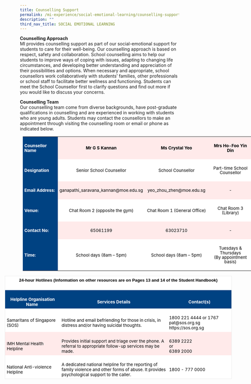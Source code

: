 ```yaml
---
title: Counselling Support
permalink: /mi-experience/social-emotional-learning/counselling-support/
description: ""
third_nav_title: SOCIAL EMOTIONAL LEARNING
---
```

<p><strong>Counselling Approach<br></strong>
MI provides counselling support as part of our social-emotional support for students to care for their well-being. Our counselling approach is based on respect, safety and collaboration. School counselling aims to help our students to improve ways of coping with issues, adapting to changing life circumstances, and developing better understanding and appreciation of their possibilities and options. When necessary and appropriate, school counsellors work collaboratively with students’ families, other professionals or school staff to facilitate better wellness and functioning. Students can meet the School Counsellor first to clarify questions and find out more if you would like to discuss your concerns.
	
</p><p><strong>Counselling Team<br></strong>
Our counselling team come from diverse backgrounds, have post-graduate qualifications in counselling and are experienced in working with students who are young adults. Students may contact the counsellors to make an appointment through visiting the counselling room or email or phone as indicated below.
	
<table class="MsoNormalTable" border="0" cellspacing="0" cellpadding="0" align="left" width="727" style="width:545.5pt;border-collapse:collapse;mso-yfti-tbllook:1184;
 mso-table-lspace:9.0pt;margin-left:6.75pt;mso-table-rspace:9.0pt;margin-right:
 6.75pt;mso-table-anchor-vertical:paragraph;mso-table-anchor-horizontal:margin;
 mso-table-left:center;mso-table-top:29.65pt;mso-padding-alt:0cm 0cm 0cm 0cm"><tbody><tr style="mso-yfti-irow:0;mso-yfti-firstrow:yes"><td width="116" style="width:86.95pt;background:#004282;padding:3.75pt 3.75pt 3.75pt 3.75pt"><p class="MsoNormal" style="mso-element:frame;mso-element-frame-hspace:9.0pt;
  mso-element-wrap:around;mso-element-anchor-vertical:paragraph;mso-element-anchor-horizontal:
  margin;mso-element-left:center;mso-element-top:29.65pt;mso-height-rule:exactly"><b><span style="font-size:10.0pt;line-height:107%;color:white">Counsellor Name</span></b></p></td><td width="252" style="width:189.25pt;background:#FFEAEA;padding:3.75pt 3.75pt 3.75pt 3.75pt"><p class="MsoNormal" align="center" style="text-align:center;mso-element:frame;
  mso-element-frame-hspace:9.0pt;mso-element-wrap:around;mso-element-anchor-vertical:
  paragraph;mso-element-anchor-horizontal:margin;mso-element-left:center;
  mso-element-top:29.65pt;mso-height-rule:exactly"><b><span style="font-size:
  10.0pt;line-height:107%;color:black;mso-color-alt:windowtext">Mr G S Kannan</span></b><b><span style="font-size:10.0pt;line-height:107%"></span></b></p></td><td width="198" style="width:148.8pt;background:#FFEAEA;padding:3.75pt 3.75pt 3.75pt 3.75pt"><p class="MsoNormal" align="center" style="text-align:center;mso-element:frame;
  mso-element-frame-hspace:9.0pt;mso-element-wrap:around;mso-element-anchor-vertical:
  paragraph;mso-element-anchor-horizontal:margin;mso-element-left:center;
  mso-element-top:29.65pt;mso-height-rule:exactly"><b><span style="font-size:
  10.0pt;line-height:107%;color:black;mso-color-alt:windowtext">Ms Crystal Yeo</span></b><b><span style="font-size:10.0pt;line-height:107%"></span></b></p></td><td width="161" style="width:120.5pt;background:#FFEAEA;padding:3.75pt 3.75pt 3.75pt 3.75pt"><p class="MsoNormal" align="center" style="text-align:center;mso-element:frame;
  mso-element-frame-hspace:9.0pt;mso-element-wrap:around;mso-element-anchor-vertical:
  paragraph;mso-element-anchor-horizontal:margin;mso-element-left:center;
  mso-element-top:29.65pt;mso-height-rule:exactly"><b><span style="font-size:
  10.0pt;line-height:107%;color:black;mso-color-alt:windowtext">Mrs Ho-Foo Yin Din</span></b><b><span style="font-size:10.0pt;line-height:107%"></span></b></p></td></tr><tr style="mso-yfti-irow:1;outline: 0px"><td width="116" style="width:86.95pt;background:#004282;padding:3.75pt 3.75pt 3.75pt 3.75pt;
  outline: 0px"><p class="MsoNormal" style="mso-element:frame;mso-element-frame-hspace:9.0pt;
  mso-element-wrap:around;mso-element-anchor-vertical:paragraph;mso-element-anchor-horizontal:
  margin;mso-element-left:center;mso-element-top:29.65pt;mso-height-rule:exactly"><b><span style="font-size:10.0pt;line-height:107%;color:white">Designation</span></b></p></td><td width="252" style="width:189.25pt;background:white;padding:3.75pt 3.75pt 3.75pt 3.75pt;
  outline: 0px"><p class="MsoNormal" align="center" style="text-align:center;mso-element:frame;
  mso-element-frame-hspace:9.0pt;mso-element-wrap:around;mso-element-anchor-vertical:
  paragraph;mso-element-anchor-horizontal:margin;mso-element-left:center;
  mso-element-top:29.65pt;mso-height-rule:exactly"><span style="font-size:10.0pt;
  line-height:107%;color:black">Senior School Counsellor</span></p></td><td width="198" style="width:148.8pt;background:white;padding:3.75pt 3.75pt 3.75pt 3.75pt;
  outline: 0px"><p class="MsoNormal" align="center" style="text-align:center;mso-element:frame;
  mso-element-frame-hspace:9.0pt;mso-element-wrap:around;mso-element-anchor-vertical:
  paragraph;mso-element-anchor-horizontal:margin;mso-element-left:center;
  mso-element-top:29.65pt;mso-height-rule:exactly"><span style="font-size:10.0pt;
  line-height:107%;color:black">School Counsellor</span></p></td><td width="161" style="width:120.5pt;background:white;padding:3.75pt 3.75pt 3.75pt 3.75pt;
  outline: 0px"><p class="MsoNormal" align="center" style="text-align:center;mso-element:frame;
  mso-element-frame-hspace:9.0pt;mso-element-wrap:around;mso-element-anchor-vertical:
  paragraph;mso-element-anchor-horizontal:margin;mso-element-left:center;
  mso-element-top:29.65pt;mso-height-rule:exactly"><span style="font-size:10.0pt;
  line-height:107%;color:black">Part-time School Counsellor</span></p></td></tr><tr style="mso-yfti-irow:2;outline: 0px"><td width="116" style="width:86.95pt;background:#004282;padding:3.75pt 3.75pt 3.75pt 3.75pt;
  outline: 0px"><p class="MsoNormal" style="mso-element:frame;mso-element-frame-hspace:9.0pt;
  mso-element-wrap:around;mso-element-anchor-vertical:paragraph;mso-element-anchor-horizontal:
  margin;mso-element-left:center;mso-element-top:29.65pt;mso-height-rule:exactly"><b><span style="font-size:10.0pt;line-height:107%;color:white">Email Address:</span></b></p></td><td width="252" style="width:189.25pt;background:#FFEAEA;padding:3.75pt 3.75pt 3.75pt 3.75pt;
  outline: 0px"><p class="MsoNormal" align="center" style="text-align:center;mso-element:frame;
  mso-element-frame-hspace:9.0pt;mso-element-wrap:around;mso-element-anchor-vertical:
  paragraph;mso-element-anchor-horizontal:margin;mso-element-left:center;
  mso-element-top:29.65pt;mso-height-rule:exactly"><span style="font-size:10.0pt;
  line-height:107%;color:black">ganapathi_saravana_kannan@moe.edu.sg</span></p></td><td width="198" style="width:148.8pt;background:#FFEAEA;padding:3.75pt 3.75pt 3.75pt 3.75pt;
  outline: 0px"><p class="MsoNormal" align="center" style="text-align:center;mso-element:frame;
  mso-element-frame-hspace:9.0pt;mso-element-wrap:around;mso-element-anchor-vertical:
  paragraph;mso-element-anchor-horizontal:margin;mso-element-left:center;
  mso-element-top:29.65pt;mso-height-rule:exactly"><span style="font-size:10.0pt;
  line-height:107%;color:black">yeo_zhou_zhen@moe.edu.sg</span></p></td><td width="161" style="width:120.5pt;background:#FFEAEA;padding:3.75pt 3.75pt 3.75pt 3.75pt;
  outline: 0px"><p class="MsoNormal" align="center" style="text-align:center;mso-element:frame;
  mso-element-frame-hspace:9.0pt;mso-element-wrap:around;mso-element-anchor-vertical:
  paragraph;mso-element-anchor-horizontal:margin;mso-element-left:center;
  mso-element-top:29.65pt;mso-height-rule:exactly"><span style="font-size:10.0pt;line-height:107%;color:black">-</span></p></td></tr><tr style="mso-yfti-irow:3;outline: 0px"><td width="116" style="width:86.95pt;background:#004282;padding:3.75pt 3.75pt 3.75pt 3.75pt;
  outline: 0px"><p class="MsoNormal" style="mso-element:frame;mso-element-frame-hspace:9.0pt;
  mso-element-wrap:around;mso-element-anchor-vertical:paragraph;mso-element-anchor-horizontal:
  margin;mso-element-left:center;mso-element-top:29.65pt;mso-height-rule:exactly"><b><span style="font-size:10.0pt;line-height:107%;color:white">Venue:&nbsp;</span></b></p></td><td width="252" style="width:189.25pt;background:white;padding:3.75pt 3.75pt 3.75pt 3.75pt;
  outline: 0px"><p class="MsoNormal" align="center" style="text-align:center;mso-element:frame;
  mso-element-frame-hspace:9.0pt;mso-element-wrap:around;mso-element-anchor-vertical:
  paragraph;mso-element-anchor-horizontal:margin;mso-element-left:center;
  mso-element-top:29.65pt;mso-height-rule:exactly"><span style="font-size:10.0pt;
  line-height:107%;color:black">Chat Room 2 (opposite the gym)</span></p></td><td width="198" style="width:148.8pt;background:white;padding:3.75pt 3.75pt 3.75pt 3.75pt;
  outline: 0px"><p class="MsoNormal" align="center" style="text-align:center;mso-element:frame;
  mso-element-frame-hspace:9.0pt;mso-element-wrap:around;mso-element-anchor-vertical:
  paragraph;mso-element-anchor-horizontal:margin;mso-element-left:center;
  mso-element-top:29.65pt;mso-height-rule:exactly"><span style="font-size:10.0pt;
  line-height:107%;color:black">Chat Room 1 (General Office)</span></p></td><td width="161" style="width:120.5pt;background:white;padding:3.75pt 3.75pt 3.75pt 3.75pt;
  outline: 0px"><p class="MsoNormal" align="center" style="text-align:center;mso-element:frame;
  mso-element-frame-hspace:9.0pt;mso-element-wrap:around;mso-element-anchor-vertical:
  paragraph;mso-element-anchor-horizontal:margin;mso-element-left:center;
  mso-element-top:29.65pt;mso-height-rule:exactly"><span style="font-size:10.0pt;
  line-height:107%;color:black">Chat Room 3 (Library)</span></p></td></tr><tr style="mso-yfti-irow:4;outline: 0px"><td width="116" style="width:86.95pt;background:#004282;padding:3.75pt 3.75pt 3.75pt 3.75pt;
  outline: 0px"><p class="MsoNormal" style="mso-element:frame;mso-element-frame-hspace:9.0pt;
  mso-element-wrap:around;mso-element-anchor-vertical:paragraph;mso-element-anchor-horizontal:
  margin;mso-element-left:center;mso-element-top:29.65pt;mso-height-rule:exactly"><b><span style="font-size:10.0pt;line-height:107%;color:white">Contact No:</span></b></p></td><td width="252" style="width:189.25pt;background:#FFEAEA;padding:3.75pt 3.75pt 3.75pt 3.75pt;
  outline: 0px"><p class="MsoNormal" align="center" style="text-align:center;mso-element:frame;
  mso-element-frame-hspace:9.0pt;mso-element-wrap:around;mso-element-anchor-vertical:
  paragraph;mso-element-anchor-horizontal:margin;mso-element-left:center;
  mso-element-top:29.65pt;mso-height-rule:exactly"><span style="font-size:10.0pt;
  line-height:107%;color:black">65061199</span></p></td><td width="198" style="width:148.8pt;background:#FFEAEA;padding:3.75pt 3.75pt 3.75pt 3.75pt;
  outline: 0px"><p class="MsoNormal" align="center" style="text-align:center;mso-element:frame;
  mso-element-frame-hspace:9.0pt;mso-element-wrap:around;mso-element-anchor-vertical:
  paragraph;mso-element-anchor-horizontal:margin;mso-element-left:center;
  mso-element-top:29.65pt;mso-height-rule:exactly"><span style="font-size:10.0pt;
  line-height:107%;color:black">63023710</span></p></td><td width="161" style="width:120.5pt;background:#FFEAEA;padding:3.75pt 3.75pt 3.75pt 3.75pt;
  outline: 0px"><p class="MsoNormal" align="center" style="text-align:center;mso-element:frame;
  mso-element-frame-hspace:9.0pt;mso-element-wrap:around;mso-element-anchor-vertical:
  paragraph;mso-element-anchor-horizontal:margin;mso-element-left:center;
  mso-element-top:29.65pt;mso-height-rule:exactly"><span style="font-size:10.0pt;
  line-height:107%;color:black">-</span></p></td></tr><tr style="mso-yfti-irow:5;mso-yfti-lastrow:yes;outline: 0px"><td width="116" style="width:86.95pt;background:#004282;padding:3.75pt 3.75pt 3.75pt 3.75pt;
  outline: 0px"><p class="MsoNormal" style="mso-element:frame;mso-element-frame-hspace:9.0pt;
  mso-element-wrap:around;mso-element-anchor-vertical:paragraph;mso-element-anchor-horizontal:
  margin;mso-element-left:center;mso-element-top:29.65pt;mso-height-rule:exactly"><b><span style="font-size:10.0pt;line-height:107%;color:white">Time:</span></b></p></td><td width="252" style="width:189.25pt;background:white;padding:3.75pt 3.75pt 3.75pt 3.75pt;
  outline: 0px"><p class="MsoNormal" align="center" style="text-align:center;mso-element:frame;
  mso-element-frame-hspace:9.0pt;mso-element-wrap:around;mso-element-anchor-vertical:
  paragraph;mso-element-anchor-horizontal:margin;mso-element-left:center;
  mso-element-top:29.65pt;mso-height-rule:exactly"><span style="font-size:10.0pt;
  line-height:107%;color:black">School days (8am – 5pm)</span></p></td><td width="198" style="width:148.8pt;background:white;padding:3.75pt 3.75pt 3.75pt 3.75pt;
  outline: 0px"><p class="MsoNormal" align="center" style="text-align:center;mso-element:frame;
  mso-element-frame-hspace:9.0pt;mso-element-wrap:around;mso-element-anchor-vertical:
  paragraph;mso-element-anchor-horizontal:margin;mso-element-left:center;
  mso-element-top:29.65pt;mso-height-rule:exactly"><span style="font-size:10.0pt;
  line-height:107%;color:black">School days (8am – 5pm)</span></p></td><td width="161" style="width:120.5pt;background:white;padding:3.75pt 3.75pt 3.75pt 3.75pt;
  outline: 0px"><p class="MsoNormal" align="center" style="text-align:center;mso-element:frame;
  mso-element-frame-hspace:9.0pt;mso-element-wrap:around;mso-element-anchor-vertical:
  paragraph;mso-element-anchor-horizontal:margin;mso-element-left:center;
  mso-element-top:29.65pt;mso-height-rule:exactly"><span style="font-size:10.0pt;
  line-height:107%;color:black">Tuesdays &amp; Thursdays<br style="outline: 0px">(By appointment basis)</span></p></td></tr></tbody></table>


<table class="MsoNormalTable" border="1" cellspacing="0" cellpadding="0" width="719" style="width:539.0pt;margin-left:-35.85pt;border-collapse:collapse;border:
 none;mso-border-alt:solid #EAEAEA .75pt;mso-yfti-tbllook:1184;mso-padding-alt:
 0cm 0cm 0cm 0cm"><tbody><tr style="mso-yfti-irow:0;mso-yfti-firstrow:yes"><td width="719" colspan="3" style="width:539.0pt;border:solid #EAEAEA 1.0pt;
  border-bottom:none;mso-border-top-alt:solid #EAEAEA .75pt;mso-border-left-alt:
  solid #EAEAEA .75pt;mso-border-right-alt:solid #EAEAEA .75pt;background:white;
  mso-background-themecolor:background1;padding:3.75pt 3.75pt 3.75pt 3.75pt"><h3 align="center" style="margin-top:0cm;text-align:center;line-height:normal"><b><span style="font-size:10.0pt;font-family:&quot;Calibri&quot;,sans-serif;mso-ascii-theme-font:
  minor-latin;mso-hansi-theme-font:minor-latin;mso-bidi-theme-font:minor-latin;
  color:black">24-hour Hotlines (Information on other resources are on Pages 13 and 14 of the Student Handbook)</span></b></h3></td></tr><tr style="mso-yfti-irow:1"><td width="170" style="width:127.6pt;border:none;border-left:solid #EAEAEA 1.0pt;
  mso-border-left-alt:solid #EAEAEA .75pt;background:#004282;padding:3.75pt 3.75pt 3.75pt 3.75pt"><p class="MsoNormal" align="center" style="margin-bottom:0cm;text-align:center;
  line-height:normal"><b><span style="font-size:10.0pt;mso-bidi-font-family:
  Calibri;mso-bidi-theme-font:minor-latin;color:white">Helpline Organisation Name<span style="outline: 0px">&nbsp;</span></span></b></p></td><td width="350" style="width:262.25pt;border:none;background:#004282;
  padding:3.75pt 3.75pt 3.75pt 3.75pt"><p class="MsoNormal" align="center" style="margin-bottom:0cm;text-align:center;
  line-height:normal"><b><span style="font-size:10.0pt;mso-bidi-font-family:
  Calibri;mso-bidi-theme-font:minor-latin;color:white">Services Details</span></b></p></td><td width="199" style="width:149.15pt;border:none;border-right:solid #EAEAEA 1.0pt;
  mso-border-right-alt:solid #EAEAEA .75pt;background:#004282;padding:3.75pt 3.75pt 3.75pt 3.75pt"><p class="MsoNormal" align="center" style="margin-bottom:0cm;text-align:center;
  line-height:normal"><b><span style="font-size:10.0pt;mso-bidi-font-family:
  Calibri;mso-bidi-theme-font:minor-latin;color:white">Contact(s)</span></b></p></td></tr><tr style="mso-yfti-irow:2;outline: 0px"><td width="170" style="width:127.6pt;border:none;border-left:solid #EAEAEA 1.0pt;
  mso-border-left-alt:solid #EAEAEA .75pt;background:white;padding:3.75pt 3.75pt 3.75pt 3.75pt;
  outline: 0px"><p class="MsoNormal" style="margin-bottom:0cm;line-height:normal"><span style="font-size:10.0pt;mso-bidi-font-family:Calibri;mso-bidi-theme-font:
  minor-latin;color:black">Samaritans of Singapore (SOS)</span></p></td><td width="350" style="width:262.25pt;border:none;background:white;padding:
  3.75pt 3.75pt 3.75pt 3.75pt;outline: 0px"><p class="MsoNormal" style="margin-bottom:0cm;line-height:normal"><span style="font-size:10.0pt;mso-bidi-font-family:Calibri;mso-bidi-theme-font:
  minor-latin;color:black">Hotline and email befriending for those in crisis, in distress and/or having suicidal thoughts.&nbsp;</span></p></td><td width="199" style="width:149.15pt;border:none;border-right:solid #EAEAEA 1.0pt;
  mso-border-right-alt:solid #EAEAEA .75pt;background:white;padding:3.75pt 3.75pt 3.75pt 3.75pt;
  outline: 0px"><p class="MsoNormal" style="margin-bottom:0cm;line-height:normal"><span style="font-size:10.0pt;mso-bidi-font-family:Calibri;mso-bidi-theme-font:
  minor-latin;color:black">1800 221 4444 or 1767<br style="outline: 0px">pat@sos.org.sg<br style="outline: 0px">https://sos.org.sg</span></p></td></tr><tr style="mso-yfti-irow:3;outline: 0px"><td width="170" style="width:127.6pt;border:none;border-left:solid #EAEAEA 1.0pt;
  mso-border-left-alt:solid #EAEAEA .75pt;background:#FFEAEA;padding:3.75pt 3.75pt 3.75pt 3.75pt;
  outline: 0px"><p class="MsoNormal" style="margin-bottom:0cm;line-height:normal"><span style="font-size:10.0pt;mso-bidi-font-family:Calibri;mso-bidi-theme-font:
  minor-latin;color:black">IMH Mental Health Helpline</span></p></td><td width="350" style="width:262.25pt;border:none;background:#FFEAEA;
  padding:3.75pt 3.75pt 3.75pt 3.75pt;outline: 0px"><p class="MsoNormal" style="margin-bottom:0cm;line-height:normal"><span style="font-size:10.0pt;mso-bidi-font-family:Calibri;mso-bidi-theme-font:
  minor-latin;color:black">Provides initial support and triage over the phone. A referral to appropriate follow-up services may be made.</span></p></td><td width="199" style="width:149.15pt;border:none;border-right:solid #EAEAEA 1.0pt;
  mso-border-right-alt:solid #EAEAEA .75pt;background:#FFEAEA;padding:3.75pt 3.75pt 3.75pt 3.75pt;
  outline: 0px"><p class="MsoNormal" style="margin-bottom:0cm;line-height:normal"><span style="font-size:10.0pt;mso-bidi-font-family:Calibri;mso-bidi-theme-font:
  minor-latin;color:black">6389 2222<br style="outline: 0px">or&nbsp;<br style="outline: 0px">6389 2000</span></p></td></tr><tr style="mso-yfti-irow:4;mso-yfti-lastrow:yes;outline: 0px"><td width="170" style="width:127.6pt;border-top:none;border-left:solid #EAEAEA 1.0pt;
  border-bottom:solid #EAEAEA 1.0pt;border-right:none;mso-border-left-alt:solid #EAEAEA .75pt;
  mso-border-bottom-alt:solid #EAEAEA .75pt;background:white;padding:3.75pt 3.75pt 3.75pt 3.75pt;
  outline: 0px"><p class="MsoNormal" style="margin-bottom:0cm;line-height:normal"><span style="font-size:10.0pt;mso-bidi-font-family:Calibri;mso-bidi-theme-font:
  minor-latin;color:black">National Anti-violence Helpline</span></p></td><td width="350" style="width:262.25pt;border:none;border-bottom:solid #EAEAEA 1.0pt;
  mso-border-bottom-alt:solid #EAEAEA .75pt;background:white;padding:3.75pt 3.75pt 3.75pt 3.75pt;
  outline: 0px"><p class="MsoNormal" style="margin-bottom:0cm;line-height:normal"><span style="font-size:10.0pt;mso-bidi-font-family:Calibri;mso-bidi-theme-font:
  minor-latin;color:black">A dedicated national helpline for the reporting of family violence and other forms of abuse. It provides psychological support to the caller.</span></p></td><td width="199" style="width:149.15pt;border-top:none;border-left:none;
  border-bottom:solid #EAEAEA 1.0pt;border-right:solid #EAEAEA 1.0pt;
  mso-border-bottom-alt:solid #EAEAEA .75pt;mso-border-right-alt:solid #EAEAEA .75pt;
  background:white;padding:3.75pt 3.75pt 3.75pt 3.75pt;outline: 0px"><p class="MsoNormal" style="margin-bottom:0cm;line-height:normal"><span style="font-size:10.0pt;mso-bidi-font-family:Calibri;mso-bidi-theme-font:
  minor-latin;color:black">1800 - 777 0000</span></p></td></tr></tbody></table></p>